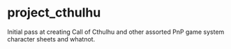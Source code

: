 # project_cthulhu
Initial pass at creating Call of Cthulhu and other assorted PnP game system character sheets and whatnot.
